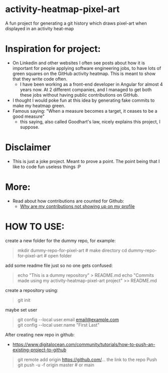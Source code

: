 # activity-heatmap-pixel-art
A fun project for generating a git history which draws pixel-art when displayed in an activity heat-map


# Inspiration for project:
- On Linkedin and other websites I often see posts about how it is important for people applying software engineering jobs, to have lots of green squares on the GitHub activity heatmap. This is meant to show that they write code often.
    - I have been working as a front-end developer in Angular for almost 4 years now. At 2 different companies, and I managed to get both these jobs without having public contributions on GitHub.
- I thought I would poke fun at this idea by generating fake commits to make my heatmap green.
- Famous saying: "When a measure becomes a target, it ceases to be a good measure"
    - this saying, also called Goodhart's law, nicely explains this project, I suppose.

# Disclaimer
- This is just a joke project. Meant to prove a point. The point being that I like to code fun useless things :P


# More:
- Read about how contributions are counted for Github:
    - [Why are my contributions not showing up on my profile](https://docs.github.com/en/account-and-profile/setting-up-and-managing-your-github-profile/managing-contribution-settings-on-your-profile/why-are-my-contributions-not-showing-up-on-my-profile)

# HOW TO USE:

create a new folder for the dummy repo, for example:
> mkdir dummy-repo-for-pixel-art # make directory
> cd dummy-repo-for-pixel-art # open folder

add some readme file just so no one gets confused:
> echo "This is a dummy repository" > README.md
> echo "Commits made using my activity-heatmap-pixel-art project" >> README.md

create a repository using:
> git init

maybe set user
>git config --local user.email email@example.com                   
>git config --local user.name "First Last" 

After creating new repo in github:
- https://www.digitalocean.com/community/tutorials/how-to-push-an-existing-project-to-github
> git remote add origin https://github.com/... the link to the repo
Push
> git push -u -f origin master # or main